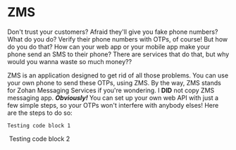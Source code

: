 # ZMS

Don't trust your customers? Afraid they'll give you fake phone numbers? What do you do? Verify their phone numbers with OTPs, of course! But how do you do that? How can your web app or your mobile app make your phone send an SMS to their phone? There are services that do that, but why would you wanna waste so much money?? 

ZMS is an application designed to get rid of all those problems. You can use your own phone to send these OTPs, using ZMS. By the way, ZMS stands for Zohan Messaging Services if you're wondering. I **DID** not copy ZMS messaging app. ***Obviously!*** You can set up your own web API with just a few simple steps, so your OTPs won't interfere with anybody elses! Here are the steps to do so:

`Testing code block 1`

​    Testing code block 2